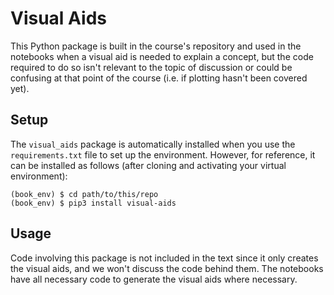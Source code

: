 # Visual Aids

This Python package is built in the course's repository and used in the notebooks when a visual aid is needed to explain a concept, but the code required to do so isn't relevant to the topic of discussion or could be confusing at that point of the course (i.e. if plotting hasn't been covered yet).

## Setup
The `visual_aids` package is automatically installed when you use the `requirements.txt` file to set up the environment. However, for reference, it can be installed as follows (after cloning and activating your virtual environment):

```shell
(book_env) $ cd path/to/this/repo
(book_env) $ pip3 install visual-aids
```

## Usage
Code involving this package is not included in the text since it only creates the visual aids, and we won't discuss the code behind them. The notebooks have all necessary code to generate the visual aids where necessary.
